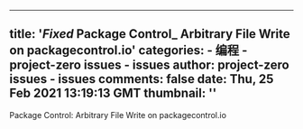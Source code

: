 
---
title: '_Fixed_ Package Control_ Arbitrary File Write on packagecontrol.io'
categories: 
    - 编程
    - project-zero issues - issues
author: project-zero issues - issues
comments: false
date: Thu, 25 Feb 2021 13:19:13 GMT
thumbnail: ''
---

<div>   
Package Control: Arbitrary File Write on packagecontrol.io  
</div>
            